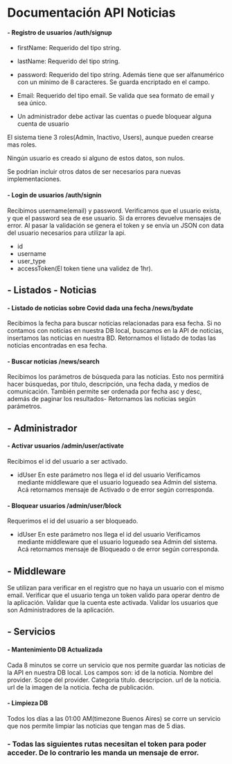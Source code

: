 # Documentación API Noticias

#### - Registro de usuarios /auth/signup
* firstName: Requerido del tipo string.
* lastName: Requerido del tipo string.
* password: Requerido del tipo string. Además tiene que ser alfanumérico con un mínimo de 8 caracteres. Se guarda encriptado en el campo.
* Email: Requerido del tipo email. Se valida que sea formato  de email y sea único.

* Un administrador debe activar las cuentas o puede bloquear alguna cuenta de usuario

El sistema tiene 3 roles(Admin, Inactivo, Users), aunque pueden crearse mas roles.

Ningún usuario es creado si alguno de estos datos, son nulos.

Se podrían incluir otros datos de ser necesarios para nuevas implementaciones.

#### - Login de usuarios /auth/signin
Recibimos username(email) y password.
Verificamos que el usuario exista, y que el password sea de ese usuario. Si da errores devuelve mensajes de error.
Al pasar la validación se genera el token y se envía un JSON con data del usuario necesarios para utilizar la api.
* id
* username
* user_type
* accessToken(El token tiene una validez de 1hr).

## - Listados - Noticias

#### - Listado de noticias sobre Covid dada una fecha /news/bydate
Recibimos la fecha para buscar noticias relacionadas para esa fecha.
Si no contamos con noticias en nuestra DB local, buscamos en la API de noticias, insertamos las noticias en nuestra BD.
Retornamos el listado de todas las noticias encontradas en esa fecha.

#### - Buscar noticias /news/search
Recibimos los parámetros de búsqueda para las noticias.
Esto nos permitirá hacer búsquedas, por titulo, descripción, una fecha dada, y medios de comunicación. También permite ser ordenada por fecha asc y desc, además de paginar los resultados-
Retornamos las noticias según parámetros.

## - Administrador

#### - Activar usuarios /admin/user/activate
Recibimos el id del usuario a ser activado.
- idUser En este parámetro nos llega el id del usuario
Verificamos mediante middleware que el usuario logueado sea Admin del sistema.
Acá retornamos mensaje de Activado o de error según corresponda.

#### - Bloquear usuarios /admin/user/block
Requerimos el id del usuario a ser bloqueado.
- idUser En este parámetro nos llega el id del usuario
Verificamos mediante middleware que el usuario logueado sea Admin del sistema.
Acá retornamos mensaje de Bloqueado o de error según corresponda.

## - Middleware

Se utilizan para verificar en el registro que no haya un usuario con el mismo email.
Verificar que el usuario tenga un token valido para operar dentro de la aplicación.
Validar que la cuenta este activada.
Validar los usuarios que son Administradores de la aplicación.


## - Servicios

#### - Mantenimiento DB Actualizada
Cada 8 minutos se corre un servicio que nos permite guardar las noticias de la API en nuestra DB local.
Los campos son:
id de la noticia.
Nombre del provider.
Scope del provider.
Categoria
titulo.
descripcion.
url de la noticia.
url de la imagen de la noticia.
fecha de publicación.

#### - Limpieza DB
Todos los días a las 01:00 AM(timezone Buenos Aires) se corre un servicio que nos permite limpiar las noticias que tengan mas de 5 dias.



### - Todas las siguientes rutas necesitan el token para poder acceder. De lo contrario les manda un mensaje de error. 